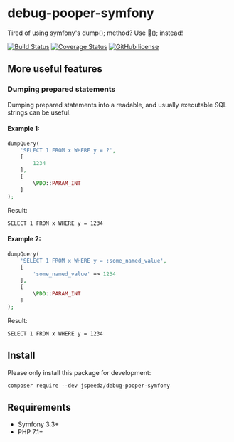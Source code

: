 # debug-pooper-symfony

Tired of using symfony's dump(); method? Use 💩(); instead!

[![Build Status](https://travis-ci.com/jspeedz/debug-pooper-symfony.svg?branch=master)](https://travis-ci.com/jspeedz/debug-pooper-symfony) [![Coverage Status](https://coveralls.io/repos/github/jspeedz/debug-pooper-symfony/badge.svg?branch=master)](https://coveralls.io/github/jspeedz/debug-pooper-symfony?branch=master) [![GitHub license](https://img.shields.io/github/license/jspeedz/debug-pooper-symfony.svg)](https://github.com/jspeedz/debug-pooper-symfony/blob/master/LICENSE)

## More useful features
### Dumping prepared statements
Dumping prepared statements into a readable, and usually executable SQL strings can be useful.

#### Example 1:

```php
dumpQuery(
    'SELECT 1 FROM x WHERE y = ?',
    [
        1234
    ],
    [
        \PDO::PARAM_INT
    ]
);
```
Result:

`SELECT 1 FROM x WHERE y = 1234`

#### Example 2:

```php
dumpQuery(
    'SELECT 1 FROM x WHERE y = :some_named_value',
    [
        'some_named_value' => 1234
    ],
    [
        \PDO::PARAM_INT
    ]
);
```
Result:

`SELECT 1 FROM x WHERE y = 1234`

## Install
Please only install this package for development:

`composer require --dev jspeedz/debug-pooper-symfony`

## Requirements
- Symfony 3.3+
- PHP 7.1+
